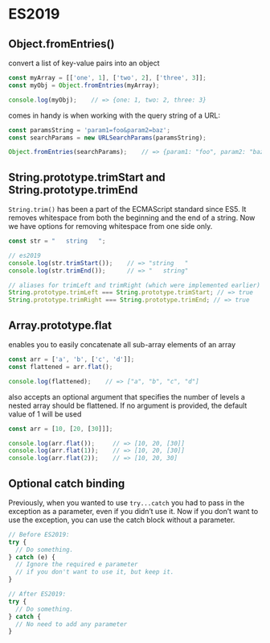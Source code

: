 # ES2019

## Object.fromEntries()

convert a list of key-value pairs into an object

```js
const myArray = [['one', 1], ['two', 2], ['three', 3]];
const myObj = Object.fromEntries(myArray);

console.log(myObj);    // => {one: 1, two: 2, three: 3}
```

comes in handy is when working with the query string of a URL:

```js
const paramsString = 'param1=foo&param2=baz';
const searchParams = new URLSearchParams(paramsString);

Object.fromEntries(searchParams);    // => {param1: "foo", param2: "baz"}
```

## String.prototype.trimStart and String.prototype.trimEnd

`String.trim()` has been a part of the ECMAScript standard since ES5. It removes whitespace from both the beginning and the end of a string. Now we have options for removing whitespace from one side only.

```js
const str = "   string   ";

// es2019
console.log(str.trimStart());    // => "string   "
console.log(str.trimEnd());      // => "   string"

// aliases for trimLeft and trimRight (which were implemented earlier) but new naming is consistent with `String.prototype.padStart` and `String.prototype.padEnd` and therefore is preferred over the previous names
String.prototype.trimLeft === String.prototype.trimStart; // => true
String.prototype.trimRight === String.prototype.trimEnd; // => true
```

## Array.prototype.flat

enables you to easily concatenate all sub-array elements of an array

```js
const arr = ['a', 'b', ['c', 'd']];
const flattened = arr.flat();

console.log(flattened);    // => ["a", "b", "c", "d"]
```

also accepts an optional argument that specifies the number of levels a nested array should be flattened. If no argument is provided, the default value of 1 will be used

```js
const arr = [10, [20, [30]]];

console.log(arr.flat());     // => [10, 20, [30]]
console.log(arr.flat(1));    // => [10, 20, [30]]
console.log(arr.flat(2));    // => [10, 20, 30]
```

## Optional catch binding

Previously, when you wanted to use `try...catch` you had to pass in the exception as a parameter, even if you didn’t use it. Now if you don’t want to use the exception, you can use the catch block without a parameter.

```js
// Before ES2019:
try {
  // Do something.
} catch (e) {
  // Ignore the required e parameter
  // if you don't want to use it, but keep it.
}

// After ES2019:
try {
  // Do something.
} catch {
  // No need to add any parameter
}
```
